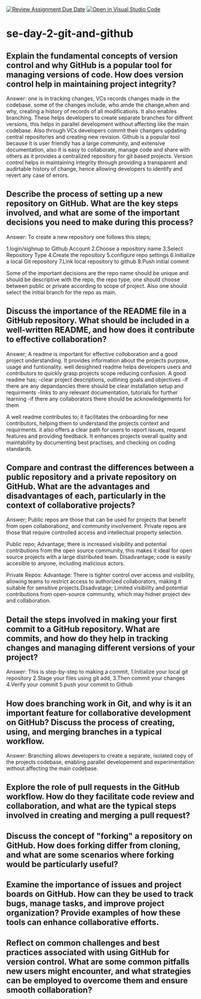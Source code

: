 [![Review Assignment Due Date](https://classroom.github.com/assets/deadline-readme-button-22041afd0340ce965d47ae6ef1cefeee28c7c493a6346c4f15d667ab976d596c.svg)](https://classroom.github.com/a/8wgCKhpZ)
[![Open in Visual Studio Code](https://classroom.github.com/assets/open-in-vscode-2e0aaae1b6195c2367325f4f02e2d04e9abb55f0b24a779b69b11b9e10269abc.svg)](https://classroom.github.com/online_ide?assignment_repo_id=15770724&assignment_repo_type=AssignmentRepo)
# se-day-2-git-and-github
## Explain the fundamental concepts of version control and why GitHub is a popular tool for managing versions of code. How does version control help in maintaining project integrity?

Answer:
one is in tracking changes, VCs records changes made in the codebase. some of the changes include, who amde the change,when and why, creating a history of records of all modifications. It also enables branching. These helps developers to create separate branches for diffrent versions, this helps in parallel development without affecting like the main codebase. Also through VCs developers commit their changers updating central repositories and creating new revision. Github is a popular tool because it is user friendly has a large community, and extensive documentation, also it is easy to collaborate, manage code and share with others as it provides a centralized repository for git based projects. Version control helps in maintaining integrity through providing a transparent and audirtable history of change, hence allowing developers to identify and revert any case of errors.

## Describe the process of setting up a new repository on GitHub. What are the key steps involved, and what are some of the important decisions you need to make during this process?

Answer:
To create a new repository one follows this steps;

1.login/sighnup to Github Account
2.Choose a repository name
3.Select Repository Type
4.Create the repository
5.configure repo settings
6.Initialize a local Git repository
7.Link local repository to github
8.Push initial commit

Some of the important decisions are the repo name should be unique and should be descriptive with the repo, the repo type, one should choose between public or private according to scope of project. Also one should select the initial branch for the repo as main. 

## Discuss the importance of the README file in a GitHub repository. What should be included in a well-written README, and how does it contribute to effective collaboration?

Answer;
A readme is important for effective colloboration and a good project understanding. It provides information about the projects purpose, usage and funtionality. well desighned readme helps developers users and contributors to quickly grasp projects scope reducing confusion.
A good readme has;
-clear project descriptions, outlining goals and objectives
-if there are any depandancies there should be clear installation setup and requirments
-links to any relevant documentation, tutorials for further learning
-if there any collaborators there should be acknowledgements for them

A well readme contributes to;
it facilitates the onboarding for new contributors, helping them to understand the projects context and requirments. it also offers a clear path for users to report issues, request features and providing feedback. It enhances projects overall quality and maintability by documenting best practises, and checking on coding standards.


## Compare and contrast the differences between a public repository and a private repository on GitHub. What are the advantages and disadvantages of each, particularly in the context of collaborative projects?

Answer;
Public repos are those that can be used for projects that benefit from open collaborationz, and community involvement. Private repos are those that require controlled access and intellectual property selection.

Public repo; Advantage; there is increased visibility and potential contributions from the open source community, this makes it ideal for open source projects with a large distributed team. Disadvantage; code is easily accesible to anyone, including malicious actors.

Private Repos: Advantage: There is tighter control over access and visibility, allowing teams to restrict access to authorized collaborators, making it suitable for sensitive projects.Disadvatage; Limited visibility and potential contributions from open-source community, which may hidner project dev and collaboration.

## Detail the steps involved in making your first commit to a GitHub repository. What are commits, and how do they help in tracking changes and managing different versions of your project?

Answer:
This is step-by-step to making a commit,
1.Initialize your local git repository
2.Stage your files using git add,
3.Then commit your changes
4.Verify your commit
5.push your commit to Github

## How does branching work in Git, and why is it an important feature for collaborative development on GitHub? Discuss the process of creating, using, and merging branches in a typical workflow.

Answer:
Branching allows developers to create a separate, isolated copy of the projects codebase, enabling parallel developement and experimentation without affecting the main codebase.



## Explore the role of pull requests in the GitHub workflow. How do they facilitate code review and collaboration, and what are the typical steps involved in creating and merging a pull request?

## Discuss the concept of "forking" a repository on GitHub. How does forking differ from cloning, and what are some scenarios where forking would be particularly useful?

## Examine the importance of issues and project boards on GitHub. How can they be used to track bugs, manage tasks, and improve project organization? Provide examples of how these tools can enhance collaborative efforts.

## Reflect on common challenges and best practices associated with using GitHub for version control. What are some common pitfalls new users might encounter, and what strategies can be employed to overcome them and ensure smooth collaboration?
